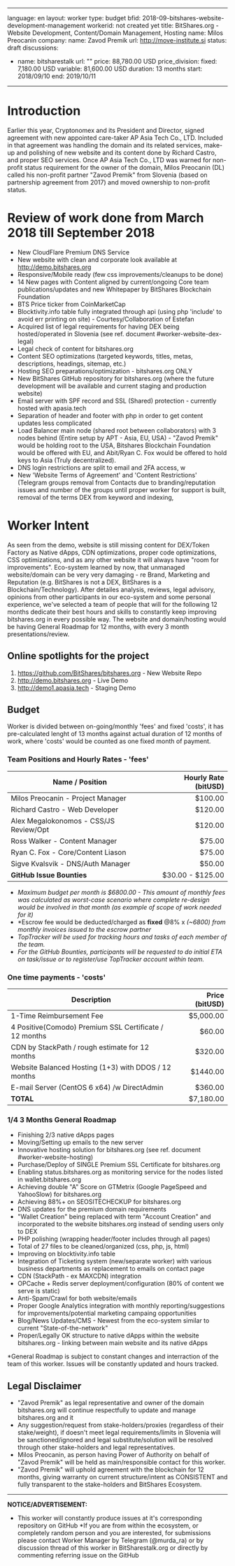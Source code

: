  ---
language: en
layout: worker
type: budget
bfid: 2018-09-bitshares-website-development-management
workerid: not created yet
title: BitShares.org - Website Development, Content/Domain Management, Hosting 
name: Milos Preocanin
company:
 name: Zavod Premik
 url: http://move-institute.si
status: draft
discussions:
 - name: bitsharestalk
   url: ""
price: 88,780.00 USD
price_division:
    fixed: 7,180.00 USD
    variable: 81,600.00 USD
duration: 13 months
start: 2018/09/10
end: 2019/10/11

---

# **Introduction**

Earlier this year, Cryptonomex and its President and Director, signed agreement with new appointed care-taker AP Asia Tech Co., LTD. Included in that agreement was handling the domain
and its related services, make-up and polishing of new website and its content done by Richard Castro, and proper SEO services. Once AP Asia Tech Co., LTD was warned for non-profit status
requirement for the owner of the domain, Milos Preocanin (DL) called his non-profit partner "Zavod Premik" from Slovenia (based on partnership agreement from 2017) and moved ownership to non-profit status. 

# **Review of work done from March 2018 till September 2018**

- New CloudFlare Premium DNS Service
- New website with clean and corporate look available at http://demo.bitshares.org
- Responsive/Mobile ready (few css improvements/cleanups to be done)
- 14 New pages with Content aligned by current/ongoing Core team publications/updates and new Whitepaper by BitShares Blockchain Foundation
- BTS Price ticker from CoinMarketCap
- Blocktivity.info table fully integrated through api (using php 'include' to avoid err printing on site) - Courtesy/Collaboration of Estefan
- Acquired list of legal requirements for having DEX being hosted/operated in Slovenia (see ref. document #worker-website-dex-legal)
- Legal check of content for bitshares.org
- Content SEO optimizations (targeted keywords, titles, metas, descriptions, headings, sitemap, etc.)
- Hosting SEO preparations/optimization - bitshares.org ONLY
- New BitShares GitHub repository for bitshares.org (where the future development will be available and current staging and production website)
- Email server with SPF record and SSL (Shared) protection - currently hosted with apasia.tech
- Separation of header and footer with php in order to get content updates less complicated
- Load Balancer main node (shared root between collaborators) with 3 nodes behind (Entire setup by APT - Asia, EU, USA) - "Zavod Premik" would be holding root to the USA, Bitshares Blockchain Foundation would be offered with EU, and Abit/Ryan C. Fox would be offered to hold keys to Asia (Truly decentralized).
- DNS login restrictions are split to email and 2FA access, w
- New 'Website Terms of Agreement' and 'Content Restrictions' (Telegram groups removal from Contacts due to branding/reputation issues and number of the groups until proper worker for support is built, removal of the terms DEX from keyword and indexing, 

# **Worker Intent**

As seen from the demo, website is still missing content for DEX/Token Factory as Native dApps, CDN optimizations, proper code optimizations, CSS optimizations, and as any other website it will always have "room for improvements". 
Eco-system learned by now, that unmanaged website/domain can be very very damaging - re Brand, Marketing and Reputation (e.g. BitShares is not a DEX, BitShares is a Blockchain/Technology). After detailes analysis, reviews, legal advisory, 
opinions from other participants in our eco-system and some personal experience, we've selected a team of people that will for the following 12 months dedicate their best hours and skills to constantly keep improving bitshares.org in every possible way. 
The website and domain/hosting would be having General Roadmap for 12 months, with every 3 month presentations/review.

## **Online spotlights for the project**

1. https://github.com/BitShares/bitshares.org - New Website Repo
2. http://demo.bitshares.org - Live Demo
3. http://demo1.apasia.tech - Staging Demo

## **Budget**

Worker is divided between on-going/monthly 'fees' and fixed 'costs', it has pre-calculated lenght of 13 months against actual duration of 12 months of work, where 'costs' would be counted as one fixed month of payment. 

### **Team Positions and Hourly Rates - 'fees'**

| Name / Position              | Hourly Rate (bitUSD) |
| ---------------------------------- | -------------:|
| Milos Preocanin - Project Manager |   $100.00     |
| Richard Castro - Web Developer	         |   $120.00     |
| Alex Megalokonomos - CSS/JS Review/Opt      |    $120.00     |
| Ross Walker - Content Manager 	         |    $75.00     |
| Ryan C. Fox - Core/Content Liason     |	  $75.00     |
| Sigve Kvalsvik - DNS/Auth Manager      |    $50.00    |
| **GitHub Issue Bounties**               |   $30.00 - $125.00     |

- *Maximum budget per month is $6800.00 - This amount of monthly fees was calculated as worst-case scenario where complete re-design would be involved in that month (as example of scope of work needed for it)*
- *Escrow fee would be deducted/charged as **fixed** @8% x *(~6800) from monthly invoices issued to the escrow partner*
- *TopTracker will be used for tracking hours and tasks of each member of the team.*
- *For the GitHub Bounties, participants will be requested to do initial ETA on task/issue or to register/use TopTracker account within team.*

### **One time payments - 'costs'**

| Description        | Price (bitUSD) |
| ---------------------------------- | -------------:|
| 1-Time Reimbursement Fee |   $5,000.00     |
| 4 Positive(Comodo) Premium SSL Certificate / 12 months    |   $60.00     |
| CDN by StackPath / rough estimate for 12 months    |	 $320.00     |
| Website Balanced Hosting (1+3) with DDOS / 12 months    |    $1440.00     |
| E-mail Server (CentOS 6 x64) /w DirectAdmin |    $360.00     |
| **TOTAL**     |	  $7,180.00     |

### **1/4 3 Months General Roadmap**

- Finishing 2/3 native dApps pages
- Moving/Setting up emails to the new server
- Innovative hosting solution for bitshares.org (see ref. document #worker-website-hosting)
- Purchase/Deploy of SINGLE Premium SSL Certificate for bitshares.org
- Enabling status.bitshares.org as monitoring service for the nodes listed in wallet.bitshares.org
- Achieving double "A" Score on GTMetrix (Google PageSpeed and YahooSlow) for bitshares.org
- Achieving 88%+ on SEOSITECHECKUP for bitshares.org
- DNS updates for the premium domain requirements
- "Wallet Creation" being replaced with term "Account Creation" and incorporated to the website bitshares.org instead of sending users only to DEX
- PHP polishing (wrapping header/footer includes through all pages)
- Total of 27 files to be cleaned/organized (css, php, js, html)
- Improving on blocktivity.info table
- Integration of Ticketing system (new/separate worker) with various business departments as replacement to emails on contact page
- CDN (StackPath - ex MAXCDN) integration
- OPCache + Redis server deployment/configuration (80% of content we serve is static)
- Anti-Spam/Crawl for both website/emails
- Proper Google Analytics integration with monthly reporting/suggestions for improvements/potential marketing campaing opportunities
- Blog/News Updates/CMS - Newest from the eco-system similar to current "State-of-the-network"
- Proper/Legally OK structure to native dApps within the website bitshares.org - linking between main website and its native dApps

*General Roadmap is subject to constant changes and interraction of the team of this worker. Issues will be constantly updated and hours tracked.

## **Legal Disclaimer**

- "Zavod Premik" as legal representative and owner of the domain bitshares.org will continue respectfully to update and manage bitshares.org and it
- Any suggestion/request from stake-holders/proxies (regardless of their stake/weight), if doesn't meet legal requirements/limits in Slovenia will be sanctioned/ignored and legal substitute/solution will be resolved through other stake-holders and legal representatives.
- Milos Preocanin, as person having Power of Authority on behalf of "Zavod Premik" will be held as main/responsible contact for this worker.
- "Zavod Premik" will uphold agreement with the blockchain for 12 months, giving warranty on current structure/intent as CONSISTENT and fully transparent to the stake-holders and BitShares Ecosystem. 


<hr>


**NOTICE/ADVERTISEMENT:**

- This worker will constantly produce issues at it's corresponding repository on GitHub
*If you are from within the ecosystem, or completely random person and you are interested, for submissions please contact Worker Manager by Telegram (@murda_ra) or by discussion thread of this worker in BitSharestalk.org or directly by commenting referring issue on the GitHub
